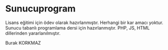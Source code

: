 # Sunucuprogram

Lisans eğitimi için ödev olarak hazırlanmıştır.
Herhangi bir kar amacı yoktur.
Sunucu tabanlı programlama dersi için hazırlanmıştır.
PHP, JS, HTML dillerinden yararlanılmıştır.

Burak KORKMAZ